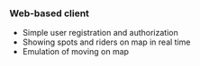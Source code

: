 ### Web-based client
* Simple user registration and authorization
* Showing spots and riders on map in real time
* Emulation of moving on map

